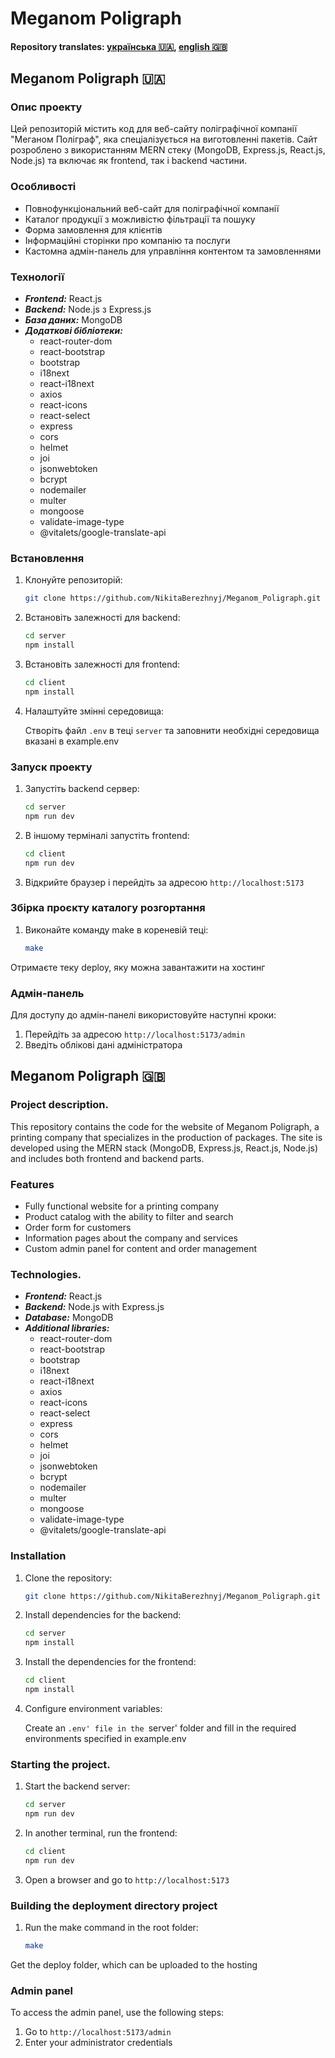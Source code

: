 # Meganom Poligraph

#### Repository translates: [українська :ukraine:](#meganom-poligraph-ukraine), [english :uk:](#meganom-poligraph-uk)

## Meganom Poligraph :ukraine:

### Опис проекту

Цей репозиторій містить код для веб-сайту поліграфічної компанії "Меганом Поліграф", яка спеціалізується на виготовленні пакетів. Сайт розроблено з використанням MERN стеку (MongoDB, Express.js, React.js, Node.js) та включає як frontend, так і backend частини.

### Особливості

- Повнофункціональний веб-сайт для поліграфічної компанії
- Каталог продукції з можливістю фільтрації та пошуку
- Форма замовлення для клієнтів
- Інформаційні сторінки про компанію та послуги
- Кастомна адмін-панель для управління контентом та замовленнями

### Технології

- **_Frontend:_** React.js
- **_Backend:_** Node.js з Express.js
- **_База даних:_** MongoDB
- **_Додаткові бібліотеки:_**
  - react-router-dom
  - react-bootstrap
  - bootstrap
  - i18next
  - react-i18next
  - axios
  - react-icons
  - react-select
  - express
  - cors
  - helmet
  - joi
  - jsonwebtoken
  - bcrypt
  - nodemailer
  - multer
  - mongoose
  - validate-image-type
  - @vitalets/google-translate-api

### Встановлення

1. Клонуйте репозиторій:

   ```bash
   git clone https://github.com/NikitaBerezhnyj/Meganom_Poligraph.git
   ```

2. Встановіть залежності для backend:

   ```bash
   cd server
   npm install
   ```

3. Встановіть залежності для frontend:

   ```bash
   cd client
   npm install
   ```

4. Налаштуйте змінні середовища:

   Створіть файл `.env` в теці `server` та заповнити необхідні середовища вказані в example.env

### Запуск проекту

1. Запустіть backend сервер:

   ```bash
   cd server
   npm run dev
   ```

2. В іншому терміналі запустіть frontend:

   ```bash
   cd client
   npm run dev
   ```

3. Відкрийте браузер і перейдіть за адресою `http://localhost:5173`

### Збірка проєкту каталогу розгортання

1. Виконайте команду make в кореневій теці:

   ```bash
   make
   ```

Отримаєте теку deploy, яку можна завантажити на хостинг

### Адмін-панель

Для доступу до адмін-панелі використовуйте наступні кроки:

1. Перейдіть за адресою `http://localhost:5173/admin`
2. Введіть облікові дані адміністратора

## Meganom Poligraph :uk:

### Project description.

This repository contains the code for the website of Meganom Poligraph, a printing company that specializes in the production of packages. The site is developed using the MERN stack (MongoDB, Express.js, React.js, Node.js) and includes both frontend and backend parts.

### Features

- Fully functional website for a printing company
- Product catalog with the ability to filter and search
- Order form for customers
- Information pages about the company and services
- Custom admin panel for content and order management

### Technologies.

- **_Frontend:_** React.js
- **_Backend:_** Node.js with Express.js
- **_Database:_** MongoDB
- **_Additional libraries:_**
  - react-router-dom
  - react-bootstrap
  - bootstrap
  - i18next
  - react-i18next
  - axios
  - react-icons
  - react-select
  - express
  - cors
  - helmet
  - joi
  - jsonwebtoken
  - bcrypt
  - nodemailer
  - multer
  - mongoose
  - validate-image-type
  - @vitalets/google-translate-api

### Installation

1. Clone the repository:

   ```bash
   git clone https://github.com/NikitaBerezhnyj/Meganom_Poligraph.git
   ```

2. Install dependencies for the backend:

   ```bash
   cd server
   npm install
   ```

3. Install the dependencies for the frontend:

   ```bash
   cd client
   npm install
   ```

4. Configure environment variables:

   Create an `.env' file in the `server' folder and fill in the required environments specified in example.env

### Starting the project.

1. Start the backend server:

   ```bash
   cd server
   npm run dev
   ```

2. In another terminal, run the frontend:

   ```bash
   cd client
   npm run dev
   ```

3. Open a browser and go to `http://localhost:5173`

### Building the deployment directory project

1. Run the make command in the root folder:

   ```bash
   make
   ```

Get the deploy folder, which can be uploaded to the hosting

### Admin panel

To access the admin panel, use the following steps:

1. Go to `http://localhost:5173/admin`
2. Enter your administrator credentials
